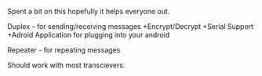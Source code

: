 Spent a bit on this hopefully it helps everyone out.

Duplex - for sending/receiving messages
+Encrypt/Decrypt
+Serial Support
+Adroid Application for plugging into your android

Repeater - for repeating messages 

Should work with most transcievers.
